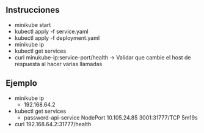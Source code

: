## Instrucciones
*   minikube start
*   kubectl apply -f service.yaml
*   kubectl apply -f deployment.yaml
*   minikube ip
*   kubectl get services
*   curl minukube-ip:service-port/health   -> Validar que cambie el host de respuesta al hacer varias llamadas

## Ejemplo
*   minikube ip
    -   192.168.64.2
*   kubectl get services
    -   password-api-service   NodePort    10.105.24.85     <none>        3001:31777/TCP   5m19s
*   curl 192.168.64.2:31777/health
